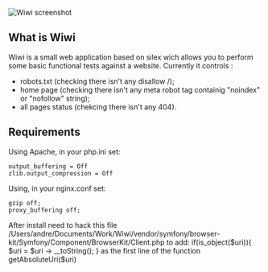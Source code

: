 ![Wiwi screenshot](https://raw.github.com/c2is/wiwi/master/doc/screen.png "Preview")

What is Wiwi
------------
Wiwi is a small web application based on silex wich allows you to perform some basic functional tests against a website.
Currently it controls :
- robots.txt (checking there isn't any disallow /);
- home page (checking there isn't any meta robot tag containig "noindex" or "nofollow" string);
- all pages status (chekcing there isn't any 404).

Requirements
------------

Using Apache, in your php.ini set:
```
output_buffering = Off 
zlib.output_compression = Off 
```

Using, in your nginx.conf set:
```
gzip off; 
proxy_buffering off; 
```

After install need to hack this file /Users/andre/Documents/Work/Wiwi/vendor/symfony/browser-kit/Symfony/Component/BrowserKit/Client.php
to add:
 if(is_object($uri)){
   $uri = $uri -> __toString();
 }
as the first line of the function getAbsoluteUri($uri)